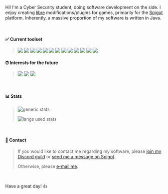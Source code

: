 Hi! I'm a Cyber Security student, doing software development on the side. I enjoy creating [libre](https://www.gnu.org/philosophy/free-sw.en.html) modifications/plugins for games, primarily for the [Spigot](https://www.spigotmc.org/resources/authors/lokka30.828699/) platform. Inherently, a massive proportion of my software is written in Java.

<br />

#### ✅ Current toolset

> ![](https://img.shields.io/badge/lang-Java-blue)
![](https://img.shields.io/badge/lang-Kotlin-blue)
![](https://img.shields.io/badge/lang-Python-blue)
![](https://img.shields.io/badge/lang-bash-blue)
![](https://img.shields.io/badge/lang-SQL-blue)
![](https://img.shields.io/badge/lib-Bukkit-orange)
![](https://img.shields.io/badge/lib-JDA-orange)
![](https://img.shields.io/badge/editor-Visual_Studio_Code-purple)
![](https://img.shields.io/badge/editor-IntelliJ_IDEA-purple)
![](https://img.shields.io/badge/editor-PyCharm-purple)
![](https://img.shields.io/badge/editor-Neovim-purple)
![](https://img.shields.io/badge/os-macOS-green)
![](https://img.shields.io/badge/os-GNU/Linux-green)

#### ⏰ Interests for the future

> ![](https://img.shields.io/badge/lang-C++-blue)
![](https://img.shields.io/badge/lang-PHP-blue)
![](https://img.shields.io/badge/lib-ImGui-orange)

<br />

#### 📊 Stats

> ![generic stats](https://github-readme-stats.vercel.app/api/?username=lokka30&theme=react&layout=compact)
>
> ![langs used stats](https://github-readme-stats.vercel.app/api/top-langs/?username=lokka30&theme=react&layout=compact)

<br />

#### 💬 Contact

> If you would like to contact me regarding my software, please [join my Discord guild](https://www.discord.io/arcaneplugins) or [send me a message on Spigot](https://www.spigotmc.org/conversations/add?to=lokka30).
>
> Otherwise, please [e-mail me](mailto:lokka30@protonmail.com).

<br />

Have a great day! 👍
